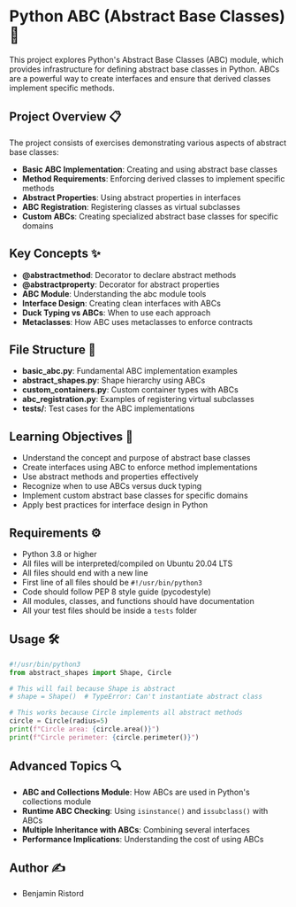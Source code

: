 # Python ABC (Abstract Base Classes) 🧩

This project explores Python's Abstract Base Classes (ABC) module, which provides infrastructure for defining abstract base classes in Python. ABCs are a powerful way to create interfaces and ensure that derived classes implement specific methods.

## Project Overview 📋

The project consists of exercises demonstrating various aspects of abstract base classes:

- **Basic ABC Implementation**: Creating and using abstract base classes
- **Method Requirements**: Enforcing derived classes to implement specific methods
- **Abstract Properties**: Using abstract properties in interfaces
- **ABC Registration**: Registering classes as virtual subclasses
- **Custom ABCs**: Creating specialized abstract base classes for specific domains

## Key Concepts ✨

- **@abstractmethod**: Decorator to declare abstract methods
- **@abstractproperty**: Decorator for abstract properties
- **ABC Module**: Understanding the abc module tools
- **Interface Design**: Creating clean interfaces with ABCs
- **Duck Typing vs ABCs**: When to use each approach
- **Metaclasses**: How ABC uses metaclasses to enforce contracts

## File Structure 📁

- **basic_abc.py**: Fundamental ABC implementation examples
- **abstract_shapes.py**: Shape hierarchy using ABCs
- **custom_containers.py**: Custom container types with ABCs
- **abc_registration.py**: Examples of registering virtual subclasses
- **tests/**: Test cases for the ABC implementations

## Learning Objectives 🎯

- Understand the concept and purpose of abstract base classes
- Create interfaces using ABC to enforce method implementations
- Use abstract methods and properties effectively
- Recognize when to use ABCs versus duck typing
- Implement custom abstract base classes for specific domains
- Apply best practices for interface design in Python

## Requirements ⚙️

- Python 3.8 or higher
- All files will be interpreted/compiled on Ubuntu 20.04 LTS
- All files should end with a new line
- First line of all files should be `#!/usr/bin/python3`
- Code should follow PEP 8 style guide (pycodestyle)
- All modules, classes, and functions should have documentation
- All your test files should be inside a `tests` folder

## Usage 🛠️

```python
#!/usr/bin/python3
from abstract_shapes import Shape, Circle

# This will fail because Shape is abstract
# shape = Shape()  # TypeError: Can't instantiate abstract class

# This works because Circle implements all abstract methods
circle = Circle(radius=5)
print(f"Circle area: {circle.area()}")
print(f"Circle perimeter: {circle.perimeter()}")
```

## Advanced Topics 🔍

- **ABC and Collections Module**: How ABCs are used in Python's collections module
- **Runtime ABC Checking**: Using `isinstance()` and `issubclass()` with ABCs
- **Multiple Inheritance with ABCs**: Combining several interfaces
- **Performance Implications**: Understanding the cost of using ABCs

## Author ✍️
- Benjamin Ristord